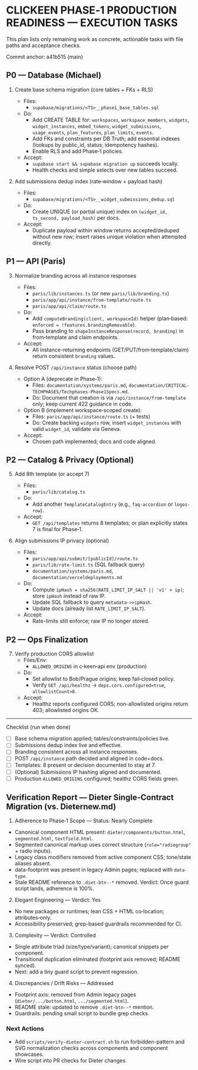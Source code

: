 # CLICKEEN PHASE‑1 PRODUCTION READINESS — EXECUTION TASKS

This plan lists only remaining work as concrete, actionable tasks with file paths and acceptance checks.

Commit anchor: a41b515 (main)

## P0 — Database (Michael)

1) Create base schema migration (core tables + FKs + RLS)
   - Files:
     - `supabase/migrations/<TS>__phase1_base_tables.sql`
   - Do:
     - Add CREATE TABLE for: `workspaces`, `workspace_members`, `widgets`, `widget_instances`, `embed_tokens`, `widget_submissions`, `usage_events`, `plan_features`, `plan_limits`, `events`.
     - Add FKs and constraints per DB Truth; add essential indexes (lookups by public_id, status; idempotency hashes).
     - Enable RLS and add Phase‑1 policies.
   - Accept:
     - `supabase start && supabase migration up` succeeds locally.
     - Health checks and simple selects over new tables succeed.

2) Add submissions dedup index (rate‑window + payload hash)
   - Files:
     - `supabase/migrations/<TS>__widget_submissions_dedup.sql`
   - Do:
     - Create UNIQUE (or partial unique) index on `(widget_id, ts_second, payload_hash)` per docs.
   - Accept:
     - Duplicate payload within window returns accepted/deduped without new row; insert raises unique violation when attempted directly.

## P1 — API (Paris)

3) Normalize branding across all instance responses
   - Files:
     - `paris/lib/instances.ts` (or new `paris/lib/branding.ts`)
     - `paris/app/api/instance/from-template/route.ts`
     - `paris/app/api/claim/route.ts`
   - Do:
     - Add `computeBranding(client, workspaceId)` helper (plan‑based: `enforced = !features.brandingRemovable`).
     - Pass branding to `shapeInstanceResponse(record, branding)` in from‑template and claim endpoints.
   - Accept:
     - All instance-returning endpoints (GET/PUT/from‑template/claim) return consistent `branding` values.

4) Resolve POST `/api/instance` status (choose path)
   - Option A (deprecate in Phase‑1):
     - Files: `documentation/systems/paris.md`, `documentation/CRITICAL-TECHPHASES/Techphases-Phase1Specs.md`.
     - Do: Document that creation is via `/api/instance/from-template` only; keep current 422 guidance in code.
   - Option B (implement workspace‑scoped create):
     - Files: `paris/app/api/instance/route.ts` (+ tests)
     - Do: Create backing `widgets` row, insert `widget_instances` with valid `widget_id`, validate via Geneva.
   - Accept:
     - Chosen path implemented; docs and code aligned.

## P2 — Catalog & Privacy (Optional)

5) Add 8th template (or accept 7)
   - Files:
     - `paris/lib/catalog.ts`
   - Do:
     - Add another `TemplateCatalogEntry` (e.g., `faq-accordion` or `logos-row`).
   - Accept:
     - `GET /api/templates` returns 8 templates; or plan explicitly states 7 is final for Phase‑1.

6) Align submissions IP privacy (optional)
   - Files:
     - `paris/app/api/submit/[publicId]/route.ts`
     - `paris/lib/rate-limit.ts` (SQL fallback query)
     - `documentation/systems/paris.md`, `documentation/verceldeployments.md`
   - Do:
     - Compute `ipHash = sha256(RATE_LIMIT_IP_SALT || 'v1' + ip)`; store `ipHash` instead of raw IP.
     - Update SQL fallback to query `metadata->>ipHash`.
     - Update docs (already list `RATE_LIMIT_IP_SALT`).
   - Accept:
     - Rate-limits still enforce; raw IP no longer stored.

## P2 — Ops Finalization

7) Verify production CORS allowlist
   - Files/Env:
     - `ALLOWED_ORIGINS` in c‑keen‑api env (production)
   - Do:
     - Set allowlist to Bob/Prague origins; keep fail‑closed policy.
     - Verify `GET /api/healthz` → `deps.cors.configured=true`, `allowlistCount>0`.
   - Accept:
     - Healthz reports configured CORS; non-allowlisted origins return 403; allowlisted origins OK.

---
Checklist (run when done)
- [ ] Base schema migration applied; tables/constraints/policies live.
- [ ] Submissions dedup index live and effective.
- [ ] Branding consistent across all instance responses.
- [ ] POST `/api/instance` path decided and aligned in code+docs.
- [ ] Templates: 8 present or decision documented to stay at 7.
- [ ] (Optional) Submissions IP hashing aligned and documented.
- [ ] Production `ALLOWED_ORIGINS` configured; healthz CORS fields green.
## Verification Report — Dieter Single-Contract Migration (vs. Dieternew.md)

1) Adherence to Phase‑1 Scope — Status: Nearly Complete
- Canonical component HTML present: `dieter/components/button.html`, `segmented.html`, `textfield.html`.
- Segmented canonical markup uses correct structure (`role="radiogroup"` + radio inputs).
- Legacy class modifiers removed from active component CSS; tone/state aliases absent.
- data-footprint was present in legacy Admin pages; replaced with `data-type`.
- Stale README reference to `.diet-btn--*` removed.
Verdict: Once guard script lands, adherence is 100%.

2) Elegant Engineering — Verdict: Yes
- No new packages or runtimes; lean CSS + HTML co‑location; attributes‑only.
- Accessibility preserved; grep-based guardrails recommended for CI.

3) Complexity — Verdict: Controlled
- Single attribute triad (size/type/variant); canonical snippets per component.
- Transitional duplication eliminated (footprint axis removed; README synced).
- Next: add a tiny guard script to prevent regression.

4) Discrepancies / Drift Risks — Addressed
- Footprint axis: removed from Admin legacy pages (`dieter/.../button.html`, `.../segmented.html`).
- README stale: updated to remove `.diet-btn--*` mention.
- Guardrails: pending small script to bundle grep checks.

### Next Actions
- Add `scripts/verify-dieter-contract.sh` to run forbidden-pattern and SVG normalization checks across components and component showcases.
- Wire script into PR checks for Dieter changes.

